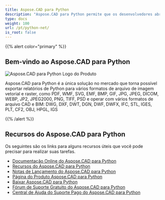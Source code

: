 ```yaml
---
title: Aspose.CAD para Python
description: "Aspose.CAD para Python permite que os desenvolvedores abram, leiam e processem formatos de arquivo CAD e BIM, como: DWG, DXF, DWT e outros formatos, como: DGN, DWF, DWFX, IFC, STL, IGES, PLT, CF2, OBJ, HPGL, IGS."
type: docs
weight: 100
url: /pt/python-net/
is_root: false
---
```


{{% alert color="primary" %}}

## **Bem-vindo ao Aspose.CAD para Python**

![Aspose.CAD para Python Logo do Produto](/cad/_assets/home_4.png)

Aspose.CAD para Python é a única solução no mercado que torna possível exportar relatórios de Python para vários formatos de arquivo de imagem vetorial e raster, como PDF, WMF, SVG, EMF, BMP, GIF, JPG, JPEG, DICOM, WEBP, JP2, JPEG2000, PNG, TIFF, PSD e operar com vários formatos de arquivo CAD e BIM: DWG, DXF, DWT, DGN, DWF, DWFX, IFC, STL, IGES, PLT, CF2, OBJ, HPGL, IGS

{{% /alert %}}

## **Recursos do Aspose.CAD para Python**

Os seguintes são os links para alguns recursos úteis que você pode precisar para realizar suas tarefas.

- [Documentação Online do Aspose.CAD para Python](/pt/cad/python-net/)
- [Recursos do Aspose.CAD para Python](/pt/cad/python-net/features-overview/)
- [Notas de Lançamento do Aspose.CAD para Python](https://releases.aspose.com/cad/python-net/release-notes/)
- [Página do Produto Aspose.CAD para Python](https://products.aspose.com/cad/python-net/)
- [Baixar Aspose.CAD para Python](https://downloads.aspose.com/cad/python-net)
- [Fórum de Suporte Gratuito do Aspose.CAD para Python](https://forum.aspose.com/c/cad/19)
- [Central de Ajuda do Suporte Pago do Aspose.CAD para Python](https://helpdesk.aspose.com/)
